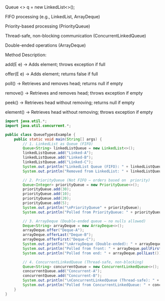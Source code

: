Queue <> q = new LinkedList<>();

FIFO processing (e.g., LinkedList, ArrayDeque)

Priority-based processing (PriorityQueue)

Thread-safe, non-blocking communication (ConcurrentLinkedQueue)

Double-ended operations (ArrayDeque)

Method	Description:

add(E e)	-> Adds element; throws exception if full

offer(E e) -> Adds element; returns false if full

poll() ->	Retrieves and removes head; returns null if empty

remove() ->	Retrieves and removes head; throws exception if empty

peek() ->	Retrieves head without removing; returns null if empty

element() ->	Retrieves head without removing; throws exception if empty


```java
import java.util.*;
import java.util.concurrent.*;

public class QueueTypesExample {
    public static void main(String[] args) {
        // 1. LinkedList as Queue (FIFO)
        Queue<String> linkedListQueue = new LinkedList<>();
        linkedListQueue.add("Linked-A");
        linkedListQueue.add("Linked-B");
        linkedListQueue.add("Linked-C");
        System.out.println("LinkedList Queue (FIFO): " + linkedListQueue);
        System.out.println("Removed from LinkedList: " + linkedListQueue.poll());

        // 2. PriorityQueue (Not FIFO – orders based on  priority)
        Queue<Integer> priorityQueue = new PriorityQueue<>();
        priorityQueue.add(30);
        priorityQueue.add(10);
        priorityQueue.add(20);
        priorityQueue.add(5);
        System.out.println("\nPriorityQueue" + priorityQueue);
        System.out.println("Polled from PriorityQueue: " + priorityQueue.poll());  // Smallest comes out first

        // 3. ArrayDeque (Double-ended queue – no nulls allowed)
        Deque<String> arrayDeque = new ArrayDeque<>();
        arrayDeque.offer("Deque-A");
        arrayDeque.offerLast("Deque-B");
        arrayDeque.offerFirst("Deque-C");
        System.out.println("\nArrayDeque (Double-ended): " + arrayDeque);
        System.out.println("Polled from front: " + arrayDeque.pollFirst());
        System.out.println("Polled from end: " + arrayDeque.pollLast());

        // 4. ConcurrentLinkedQueue (Thread-safe, non-blocking)
        Queue<String> concurrentQueue = new ConcurrentLinkedQueue<>();
        concurrentQueue.add("Concurrent-A");
        concurrentQueue.add("Concurrent-B");
        System.out.println("\nConcurrentLinkedQueue (Thread-safe): " + concurrentQueue);
        System.out.println("Polled from ConcurrentLinkedQueue: " + concurrentQueue.poll());
    }
}

```

